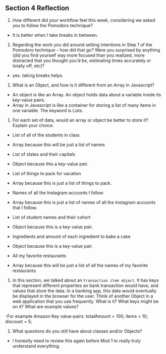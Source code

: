 ## Section 4 Reflection

1. How different did your workflow feel this week, considering we asked you to follow the Pomodoro technique?
- It is better when I take breaks in between.
1. Regarding the work you did around setting intentions in Step 1 of the Pomodoro technique - how did that go? Were you surprised by anything (did you find yourself way more focused than you realized, more distracted that you thought you'd be, estimating times accurately or totally off, etc)?
- yes. taking breaks helps.
1. What is an Object, and how is it different from an Array in Javascript?
- An object is like an Array. An object holds data about a variable inside its key-value pairs.
- Array in Javascript is like a container for storing a list of many items in one variable. The keyword is Lists.

1. For each set of data, would an array or object be better to store it? Explain your choice.

  * List of all of the students in class
  - Array because this will be just a list of names
  * List of states and their capitals
  - Object because this a key-value pair.
  * List of things to pack for vacation
  - Array because this is just a list of things to pack.
  * Names of all the Instagram accounts I follow
  - Array because this is just a list of names of all the Instagram accounts that I follow.
  * List of student names and their cohort
  - Object because this is a key-value pair.
  * Ingredients and amount of each ingredient to bake a cake
  - Object because this is a key-value pair.
  * All my favorite restaurants
  - Array because this will be just a list of all the names of my favorite restaurants.


1. In this section, we talked about an `transaction item object`. It has keys that represent different properties an bank transaction would have, and values that store the data. In a banking app, this data would eventually be displayed in the browser for the user. Think of another Object in a web application that you use frequently. What is it? What keys might be on it? What are example values?

-For example Amazon
Key value-pairs:
totalAmount = 100;
items = 10;
discount = 5;

1. What questions do you still have about classes and/or Objects?
- I honestly need to review this again before Mod 1 to really truly understand everything.
